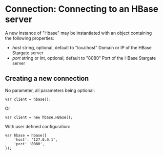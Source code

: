 Connection: Connecting to an HBase server
=========================================

A new instance of "Hbase" may be instantiated with an object containing the following properties:

-   *host*
	string, optional, default to "localhost"
	Domain or IP of the HBase Stargate server
-   *port*
	string or int, optional, default to "8080"
	Port of the HBase Stargate server

Creating a new connection
-------------------------

No parameter, all parameters being optional:

	var client = hbase();

Or

	var client = new hbase.HBase();
	
With user defined configuration:

	var hbase = hbase({
		'host': '127.0.0.1',
		'port' '8080',
	});